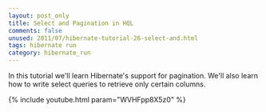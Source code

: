 ```yaml
---           
layout: post_only
title: Select and Pagination in HQL
comments: false
unused: 2011/07/hibernate-tutorial-26-select-and.html
tags: hibernate run
category: hibernate_run
---
```


In this tutorial we'll learn Hibernate's support for pagination. We'll also learn how to write select queries to retrieve only certain columns.

{% include youtube.html param="WVHFpp8X5z0" %}